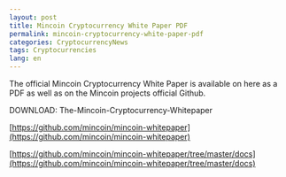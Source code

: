 ```yaml
---
layout: post
title: Mincoin Cryptocurrency White Paper PDF
permalink: mincoin-cryptocurrency-white-paper-pdf
categories: CryptocurrencyNews
tags: Cryptocurrencies
lang: en
---
```


The official Mincoin Cryptocurrency White Paper is available on here as a PDF as well as on the Mincoin projects official Github.

DOWNLOAD: The-Mincoin-Cryptocurrency-Whitepaper

[https://github.com/mincoin/mincoin-whitepaper](https://github.com/mincoin/mincoin-whitepaper)

[https://github.com/mincoin/mincoin-whitepaper/tree/master/docs](https://github.com/mincoin/mincoin-whitepaper/tree/master/docs)





